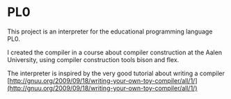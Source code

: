 # PL0

This project is an interpreter for the educational programming language PL0.

I created the compiler in a course about compiler construction at the Aalen University, using compiler construction tools bison and flex.

The interpreter is inspired by the very good tutorial about writing a compiler [http://gnuu.org/2009/09/18/writing-your-own-toy-compiler/all/1/](http://gnuu.org/2009/09/18/writing-your-own-toy-compiler/all/1/)

